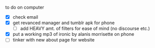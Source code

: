 to do on computer

- [x] check email
- [x] get revanced manager and tumblr apk for phone
	- [ ] add HEAVY amt. of filters for ease of mind (no discourse etc.)
- [x] put a working mp3 of ironic by alanis morrisette on phone
- [ ] tinker with new about page for website

